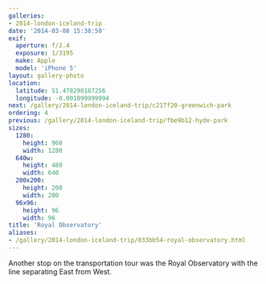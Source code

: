 ```yaml
---
galleries:
- 2014-london-iceland-trip
date: '2014-03-08 15:38:50'
exif:
  aperture: f/2.4
  exposure: 1/3195
  make: Apple
  model: 'iPhone 5'
layout: gallery-photo
location:
  latitude: 51.478298187256
  longitude: -0.001099999994
next: /gallery/2014-london-iceland-trip/c217f20-greenwich-park
ordering: 4
previous: /gallery/2014-london-iceland-trip/fbe9b12-hyde-park
sizes:
  1280:
    height: 960
    width: 1280
  640w:
    height: 480
    width: 640
  200x200:
    height: 200
    width: 200
  96x96:
    height: 96
    width: 96
title: 'Royal Observatory'
aliases:
- /gallery/2014-london-iceland-trip/033bb54-royal-observatory.html
---
```


Another stop on the transportation tour was the Royal Observatory with the line separating East from West.
